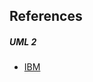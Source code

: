 ## References

##### UML 2
- [IBM](https://www.ibm.com/developerworks/rational/library/content/RationalEdge/sep04/bell/indzex.html)